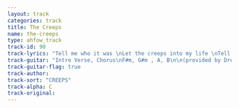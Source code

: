 ```yaml
---
layout: track
categories: track
title: The Creeps
name: the-creeps
type: ahfow_track
track-id: 90
track-lyrics: "Tell me who it was \nLet the creeps into my life \nTell me who it was \nLet the creeps into the house \nWell I guess that it was me \nWho handed out the key \nI gots to be more careful \nNext time \nSome very clever people \nHave got it figured out \nLet me say now \nYou are in grave danger \nI'll open all the drawers \nAnd look behind the socks \nSo where are you \nThis time \n\nDoes anybody see it?\nDoes anybody care?\nA hideous trick \nHas been played on all of us \nA saddle of deception \nA sauce of nasty lies \nGreetings from the chateau \nFor the very last time"
track-guitar: "Intro Verse, Chorus\nF#m, G#m , A, B\n\n(provided by Drew)"
track-guitar-flag: true
track-author: 
track-sort: "CREEPS"
track-alpha: C
track-original: 
---
```

